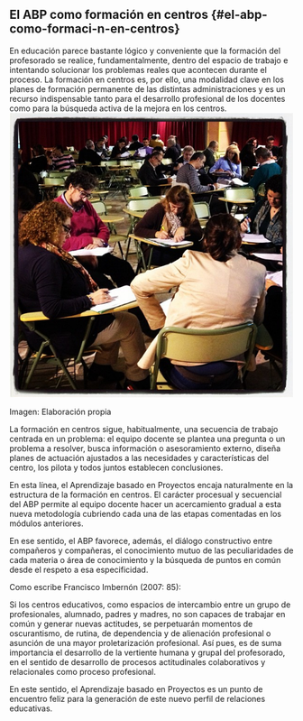 ## El ABP como formación en centros {#el-abp-como-formaci-n-en-centros}

En educación parece bastante lógico y conveniente que la formación del profesorado se realice, fundamentalmente, dentro del espacio de trabajo e intentando solucionar los problemas reales que acontecen durante el proceso. La formación en centros es, por ello, una modalidad clave en los planes de formación permanente de las distintas administraciones y es un recurso indispensable tanto para el desarrollo profesional de los docentes como para la búsqueda activa de la mejora en los centros.![](images/image8.png)

Imagen: Elaboración propia

La formación en centros sigue, habitualmente, una secuencia de trabajo centrada en un problema: el equipo docente se plantea una pregunta o un problema a resolver, busca información o asesoramiento externo, diseña planes de actuación ajustados a las necesidades y características del centro, los pilota y todos juntos establecen conclusiones.

En esta línea, el Aprendizaje basado en Proyectos encaja naturalmente en la estructura de la formación en centros. El carácter procesual y secuencial del ABP permite al equipo docente hacer un acercamiento gradual a esta nueva metodología cubriendo cada una de las etapas comentadas en los módulos anteriores.

En ese sentido, el ABP favorece, además, el diálogo constructivo entre compañeros y compañeras, el conocimiento mutuo de las peculiaridades de cada materia o área de conocimiento y la búsqueda de puntos en común desde el respeto a esa especificidad.

Como escribe Francisco Imbernón (2007: 85):

Si los centros educativos, como espacios de intercambio entre un grupo de profesionales, alumnado, padres y madres, no son capaces de trabajar en común y generar nuevas actitudes, se perpetuarán momentos de oscurantismo, de rutina, de dependencia y de alienación profesional o asunción de una mayor proletarización profesional. Así pues, es de suma importancia el desarrollo de la vertiente humana y grupal del profesorado, en el sentido de desarrollo de procesos actitudinales colaborativos y relacionales como proceso profesional.

En este sentido, el Aprendizaje basado en Proyectos es un punto de encuentro feliz para la generación de este nuevo perfil de relaciones educativas.